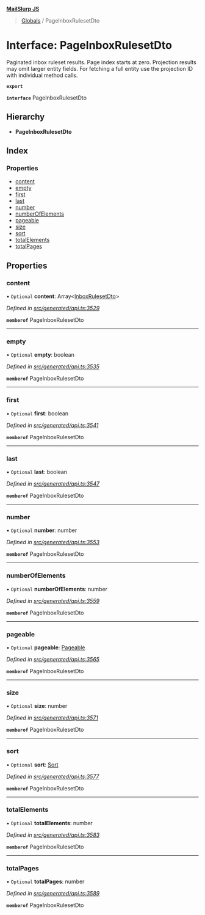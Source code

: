 **[MailSlurp JS](../README.md)**

> [Globals](../README.md) / PageInboxRulesetDto

# Interface: PageInboxRulesetDto

Paginated inbox ruleset results. Page index starts at zero. Projection results may omit larger entity fields. For fetching a full entity use the projection ID with individual method calls.

**`export`** 

**`interface`** PageInboxRulesetDto

## Hierarchy

* **PageInboxRulesetDto**

## Index

### Properties

* [content](pageinboxrulesetdto.md#content)
* [empty](pageinboxrulesetdto.md#empty)
* [first](pageinboxrulesetdto.md#first)
* [last](pageinboxrulesetdto.md#last)
* [number](pageinboxrulesetdto.md#number)
* [numberOfElements](pageinboxrulesetdto.md#numberofelements)
* [pageable](pageinboxrulesetdto.md#pageable)
* [size](pageinboxrulesetdto.md#size)
* [sort](pageinboxrulesetdto.md#sort)
* [totalElements](pageinboxrulesetdto.md#totalelements)
* [totalPages](pageinboxrulesetdto.md#totalpages)

## Properties

### content

• `Optional` **content**: Array\<[InboxRulesetDto](../modules/inboxrulesetdto.md)>

*Defined in [src/generated/api.ts:3529](https://github.com/mailslurp/mailslurp-client/blob/5a4fc29/src/generated/api.ts#L3529)*

**`memberof`** PageInboxRulesetDto

___

### empty

• `Optional` **empty**: boolean

*Defined in [src/generated/api.ts:3535](https://github.com/mailslurp/mailslurp-client/blob/5a4fc29/src/generated/api.ts#L3535)*

**`memberof`** PageInboxRulesetDto

___

### first

• `Optional` **first**: boolean

*Defined in [src/generated/api.ts:3541](https://github.com/mailslurp/mailslurp-client/blob/5a4fc29/src/generated/api.ts#L3541)*

**`memberof`** PageInboxRulesetDto

___

### last

• `Optional` **last**: boolean

*Defined in [src/generated/api.ts:3547](https://github.com/mailslurp/mailslurp-client/blob/5a4fc29/src/generated/api.ts#L3547)*

**`memberof`** PageInboxRulesetDto

___

### number

• `Optional` **number**: number

*Defined in [src/generated/api.ts:3553](https://github.com/mailslurp/mailslurp-client/blob/5a4fc29/src/generated/api.ts#L3553)*

**`memberof`** PageInboxRulesetDto

___

### numberOfElements

• `Optional` **numberOfElements**: number

*Defined in [src/generated/api.ts:3559](https://github.com/mailslurp/mailslurp-client/blob/5a4fc29/src/generated/api.ts#L3559)*

**`memberof`** PageInboxRulesetDto

___

### pageable

• `Optional` **pageable**: [Pageable](pageable.md)

*Defined in [src/generated/api.ts:3565](https://github.com/mailslurp/mailslurp-client/blob/5a4fc29/src/generated/api.ts#L3565)*

**`memberof`** PageInboxRulesetDto

___

### size

• `Optional` **size**: number

*Defined in [src/generated/api.ts:3571](https://github.com/mailslurp/mailslurp-client/blob/5a4fc29/src/generated/api.ts#L3571)*

**`memberof`** PageInboxRulesetDto

___

### sort

• `Optional` **sort**: [Sort](sort.md)

*Defined in [src/generated/api.ts:3577](https://github.com/mailslurp/mailslurp-client/blob/5a4fc29/src/generated/api.ts#L3577)*

**`memberof`** PageInboxRulesetDto

___

### totalElements

• `Optional` **totalElements**: number

*Defined in [src/generated/api.ts:3583](https://github.com/mailslurp/mailslurp-client/blob/5a4fc29/src/generated/api.ts#L3583)*

**`memberof`** PageInboxRulesetDto

___

### totalPages

• `Optional` **totalPages**: number

*Defined in [src/generated/api.ts:3589](https://github.com/mailslurp/mailslurp-client/blob/5a4fc29/src/generated/api.ts#L3589)*

**`memberof`** PageInboxRulesetDto
